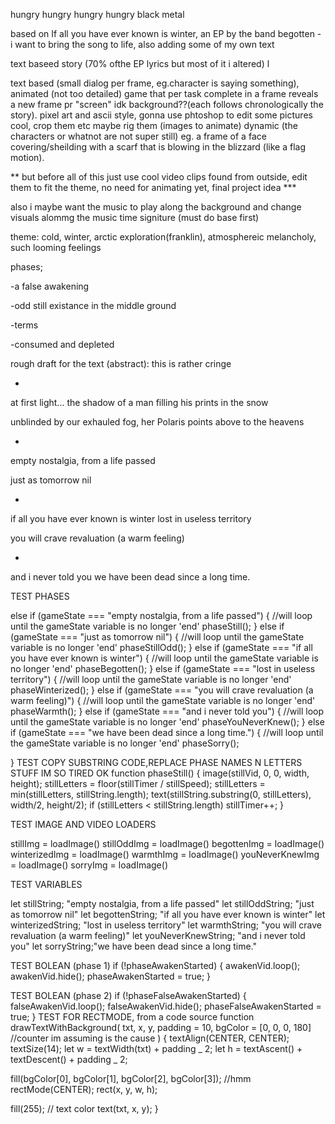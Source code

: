 hungry
hungry
hungry
hungry
black metal

based on If all you have ever known is winter, an EP by the band begotten - i want to bring the song to life, also adding some of my own text

text baseed story (70% ofthe EP lyrics but most of it i altered) l

text based (small dialog per frame, eg.character is saying something), animated (not too detailed) game that per task complete in a frame reveals a new frame pr "screen" idk background??(each follows chronologically the story).
pixel art and ascii style, gonna use phtoshop to edit some pictures cool, crop them etc maybe rig them (images to animate)
dynamic (the characters or whatnot are not super still) eg. a frame of a face covering/sheilding with a scarf that is blowing in the blizzard (like a flag motion).

** but before all of this just use cool video clips found from outside, edit them to fit the theme, no need for animating yet, final project idea \***

also i maybe want the music to play along the background and change visuals alommg the music time signiture (must do base first)

theme: cold, winter, arctic exploration(franklin), atmosphereic melancholy, such looming feelings

phases;

-a false awakening

-odd still existance in the middle ground

-terms

-consumed and depleted

rough draft for the text (abstract): this is rather cringe

-

at first light...
the shadow of a man filling his prints in the snow

unblinded by our exhauled fog, her Polaris points above to the heavens

-

empty nostalgia, from a life passed

just as tomorrow nil

-

if all you have ever known is winter
lost in useless territory

you will crave revaluation (a warm feeling)

-

and i never told you
we have been dead since a long time.

TEST PHASES

else if (gameState === "empty nostalgia, from a life passed") {
//will loop until the gameState variable is no longer 'end'
phaseStill();
}
else if (gameState === "just as tomorrow nil") {
//will loop until the gameState variable is no longer 'end'
phaseStillOdd();
}
else if (gameState === "if all you have ever known is winter") {
//will loop until the gameState variable is no longer 'end'
phaseBegotten();
}
else if (gameState === "lost in useless territory") {
//will loop until the gameState variable is no longer 'end'
phaseWinterized();
}
else if (gameState === "you will crave revaluation (a warm feeling)") {
//will loop until the gameState variable is no longer 'end'
phaseWarmth();
}
else if (gameState === "and i never told you") {
//will loop until the gameState variable is no longer 'end'
phaseYouNeverKnew();
}
else if (gameState === "we have been dead since a long time.") {
//will loop until the gameState variable is no longer 'end'
phaseSorry();

}
TEST COPY SUBSTRING CODE,REPLACE PHASE NAMES N LETTERS STUFF IM SO TIRED OK
function phaseStill() {
image(stillVid, 0, 0, width, height);
stillLetters = floor(stillTimer / stillSpeed);
stillLetters = min(stillLetters, stillString.length);
text(stillString.substring(0, stillLetters), width/2, height/2);
if (stillLetters < stillString.length) stillTimer++;
}

TEST IMAGE AND VIDEO LOADERS

stillImg = loadImage()
stillOddImg = loadImage()
begottenImg = loadImage()
winterizedImg = loadImage()
warmthImg = loadImage()
youNeverKnewImg = loadImage()
sorryImg = loadImage()

TEST VARIABLES

let stillString; "empty nostalgia, from a life passed"
let stillOddString; "just as tomorrow nil"
let begottenString; "if all you have ever known is winter"
let winterizedString; "lost in useless territory"
let warmthString; "you will crave revaluation (a warm feeling)"
let youNeverKnewString; "and i never told you"
let sorryString;"we have been dead since a long time."

TEST BOLEAN (phase 1)
if (!phaseAwakenStarted) {
awakenVid.loop();
awakenVid.hide();
phaseAwakenStarted = true;
}

TEST BOLEAN (phase 2)
if (!phaseFalseAwakenStarted) {
falseAwakenVid.loop();
falseAwakenVid.hide();
phaseFalseAwakenStarted = true;
}
TEST FOR RECTMODE, from a code source
function drawTextWithBackground(
txt,
x,
y,
padding = 10,
bgColor = [0, 0, 0, 180] //counter im assuming is the cause
) {
textAlign(CENTER, CENTER);
textSize(14);
let w = textWidth(txt) + padding _ 2;
let h = textAscent() + textDescent() + padding _ 2;

fill(bgColor[0], bgColor[1], bgColor[2], bgColor[3]); //hmm
rectMode(CENTER);
rect(x, y, w, h);

fill(255); // text color
text(txt, x, y);
}
